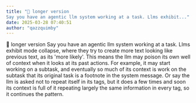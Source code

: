 ```yaml
---
title: "💭 longer version
Say you have an agentic llm system working at a task. Llms exhibit..."
date: 2025-03-28 07:40:51
author: "qazzquimby"
---
```


💭 longer version
Say you have an agentic llm system working at a task. Llms exhibit mode collapse, where they try to create more text looking like previous text, as its 'more likely'. This means the llm may poison its own well of context when it looks at its past actions. For example, it may start working on a subtask, and eventually so much of its context is work on the subtask that its original task is a footnote in the system message. Or say the llm is asked not to repeat itself in its <thinking> tags, but it does a few times and soon its context is full of it repeating largely the same information in every <thinking> tag, so it continues the pattern.